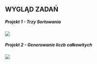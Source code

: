## WYGLĄD ZADAŃ

##### Projekt 1 - Trzy Sortowania
<img src="Projekt 1 - Trzy Sortownia.jpg"/>

##### Projekt 2 - Generowanie liczb całkowitych
<img src="Projekt 2 - Generowanie liczb całkowitych.jpg"/>

